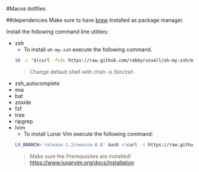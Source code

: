#Macos dotfiles

##dependencies
Make sure to have [brew](https://docs.brew.sh) installed as package manager.

Install the following command line utilties:
- zsh
    - To install `oh-my-zsh` execute the following command.
    ```bash
    sh -c "$(curl -fsSL https://raw.github.com/robbyrussell/oh-my-zsh/master/tools/install.sh)"
    ```
    > Change default shell with chsh -s /bin/zsh
- zsh_autocomplete
- exa
- bat
- zoxide
- fzf
- tree
- ripgrep
- lvim
    - To install Lunar Vim execute the following command:
    ```bash
    LV_BRANCH='release-1.2/neovim-0.8' bash <(curl -s https://raw.githubusercontent.com/lunarvim/lunarvim/master/utils/installer/install.sh)
    ```
    > Make sure the Prerequisites are installed! https://www.lunarvim.org/docs/installation 
